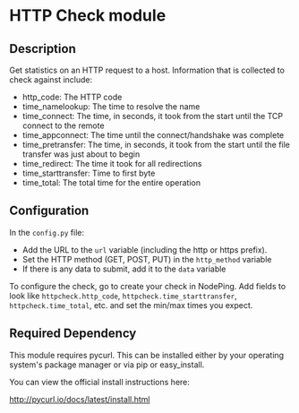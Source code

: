 # HTTP Check module

## Description

Get statistics on an HTTP request to a host. Information that is collected to
check against include:

* http_code: The HTTP code
* time_namelookup: The time to resolve the name
* time_connect: The time, in seconds, it took from the start until the TCP connect to the remote
* time_appconnect: The time until the connect/handshake was complete
* time_pretransfer: The time, in seconds, it took from the start until the file transfer was just about to begin
* time_redirect: The time it took for all redirections
* time_starttransfer: Time to first byte
* time_total: The total time for the entire operation

## Configuration

In the `config.py` file: 

* Add the URL to the `url` variable (including the http or https prefix).
* Set the HTTP method (GET, POST, PUT) in the `http_method` variable
* If there is any data to submit, add it to the `data` variable

To configure the check, go to create your check in NodePing. Add fields to look like `httpcheck.http_code`, `httpcheck.time_starttransfer`, `httpcheck.time_total`, etc. and set the min/max times you expect.

## Required Dependency

This module requires pycurl. This can be installed either by your operating system's package manager or via pip or easy_install.

You can view the official install instructions here:

http://pycurl.io/docs/latest/install.html
